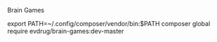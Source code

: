 Brain Games

export PATH=~/.config/composer/vendor/bin:$PATH
composer global require evdrug/brain-games:dev-master